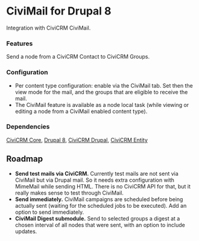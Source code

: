 # CiviMail for Drupal 8

Integration with CiviCRM CiviMail.

### Features

Send a node from a CiviCRM Contact to CiviCRM Groups.

### Configuration

- Per content type configuration: enable via the CiviMail tab. 
Set then the view mode for the mail, and the groups
that are eligible to receive the mail.
- The CiviMail feature is available as a node local task 
(while viewing or editing a node from a CiviMail enabled content type). 


### Dependencies

[CiviCRM Core](https://github.com/civicrm/civicrm-core),
[Drupal 8](https://github.com/drupal/drupal),
[CiviCRM Drupal](https://github.com/civicrm/civicrm-drupal),
[CiviCRM Entity](https://drupal.org/project/civicrm_entity)

## Roadmap

- **Send test mails via CiviCRM.** 
Currently test mails are not sent via CiviMail but via Drupal mail.
So it needs extra configuration with MimeMail while sending HTML.
There is no CiviCRM API for that, but it really makes sense to test
through CiviMail.
- **Send immediately.** CiviMail campaigns are scheduled before 
being actually sent (waiting for the scheduled jobs to be executed).
Add an option to send immediately.
- **CiviMail Digest submodule.** Send to selected groups a digest at
a chosen interval of all nodes that were sent, with an option to include
updates. 
